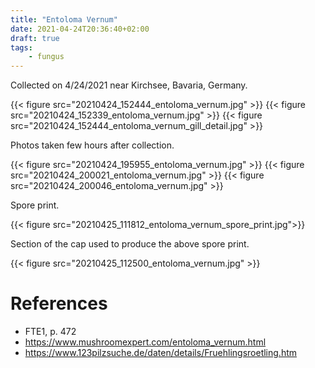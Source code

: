```yaml
---
title: "Entoloma Vernum"
date: 2021-04-24T20:36:40+02:00
draft: true
tags:
    - fungus
---
```



Collected on 4/24/2021 near Kirchsee, Bavaria, Germany.

{{< figure src="20210424_152444_entoloma_vernum.jpg" >}}
{{< figure src="20210424_152339_entoloma_vernum.jpg" >}}
{{< figure src="20210424_152444_entoloma_vernum_gill_detail.jpg" >}}

Photos taken few hours after collection.

{{< figure src="20210424_195955_entoloma_vernum.jpg" >}}
{{< figure src="20210424_200021_entoloma_vernum.jpg" >}}
{{< figure src="20210424_200046_entoloma_vernum.jpg" >}}

Spore print.

{{< figure src="20210425_111812_entoloma_vernum_spore_print.jpg">}}

Section of the cap used to produce the above spore print.

{{< figure src="20210425_112500_entoloma_vernum.jpg" >}}

# References

* FTE1, p. 472
* https://www.mushroomexpert.com/entoloma_vernum.html
* https://www.123pilzsuche.de/daten/details/Fruehlingsroetling.htm


